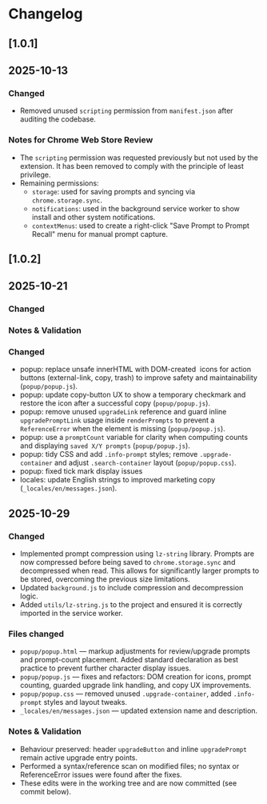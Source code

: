 # Changelog

## [1.0.1] 
## 2025-10-13
### Changed
- Removed unused `scripting` permission from `manifest.json` after auditing the codebase.

### Notes for Chrome Web Store Review
- The `scripting` permission was requested previously but not used by the extension. It has been removed to comply with the principle of least privilege.
- Remaining permissions:
  - `storage`: used for saving prompts and syncing via `chrome.storage.sync`.
  - `notifications`: used in the background service worker to show install and other system notifications.
  - `contextMenus`: used to create a right-click "Save Prompt to Prompt Recall" menu for manual prompt capture.

## [1.0.2] 
## 2025-10-21
### Changed

### Notes & Validation
### Changed
- popup: replace unsafe innerHTML with DOM-created <img> icons for action buttons (external-link, copy, trash) to improve safety and maintainability (`popup/popup.js`).
- popup: update copy-button UX to show a temporary checkmark and restore the icon after a successful copy (`popup/popup.js`).
- popup: remove unused `upgradeLink` reference and guard inline `upgradePromptLink` usage inside `renderPrompts` to prevent a `ReferenceError` when the element is missing (`popup/popup.js`).
- popup: use a `promptCount` variable for clarity when computing counts and displaying `saved X/Y prompts` (`popup/popup.js`).
- popup: tidy CSS and add `.info-prompt` styles; remove `.upgrade-container` and adjust `.search-container` layout (`popup/popup.css`).
- popup: fixed tick mark display issues
- locales: update English strings to improved marketing copy (`_locales/en/messages.json`).

## 2025-10-29
### Changed
- Implemented prompt compression using `lz-string` library. Prompts are now compressed before being saved to `chrome.storage.sync` and decompressed when read. This allows for significantly larger prompts to be stored, overcoming the previous size limitations.
- Updated `background.js` to include compression and decompression logic.
- Added `utils/lz-string.js` to the project and ensured it is correctly imported in the service worker.

### Files changed
- `popup/popup.html` — markup adjustments for review/upgrade prompts and prompt-count placement. Added standard <meta charset="UTF-8"> declaration as best practice to prevent further character display issues. 
- `popup/popup.js` — fixes and refactors: DOM creation for icons, prompt counting, guarded upgrade link handling, and copy UX improvements.
- `popup/popup.css` — removed unused `.upgrade-container`, added `.info-prompt` styles and layout tweaks.
- `_locales/en/messages.json` — updated extension name and description.

### Notes & Validation
- Behaviour preserved: header `upgradeButton` and inline `upgradePrompt` remain active upgrade entry points.
- Performed a syntax/reference scan on modified files; no syntax or ReferenceError issues were found after the fixes.
- These edits were in the working tree and are now committed (see commit below).


